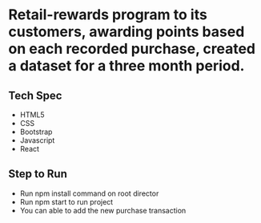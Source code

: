 # Retail-rewards program to its customers, awarding points based on each recorded purchase, created a dataset for a three month period.

## Tech Spec
* HTML5
* CSS
* Bootstrap
* Javascript
* React

## Step to Run
* Run npm install command on root director
* Run npm start to run project
* You can able to add the new purchase transaction

